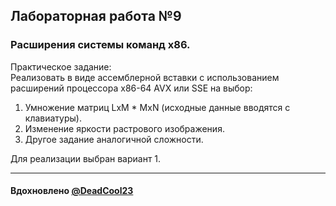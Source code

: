 ## Лабораторная работа №9
### Расширения системы команд x86.

Практическое задание: \
Реализовать в виде ассемблерной вставки с использованием расширений
процессора x86-64 AVX или SSE на выбор:
1. Умножение матриц LxM * MxN (исходные данные вводятся с клавиатуры).
2. Изменение яркости растрового изображения.
3. Другое задание аналогичной сложности.

Для реализации выбран вариант 1.

---

#### Вдохновлено [@DeadCool23](https://github.com/DeadCool23)